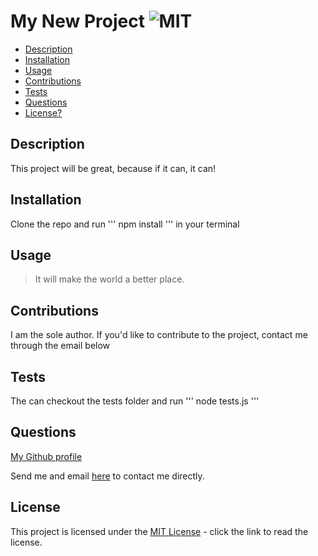 # My New Project  ![MIT](https://img.shields.io/badge/license-MIT-green)

  - [Description](#description)
  - [Installation](#installation)
  - [Usage](#usage)
  - [Contributions](#contributions)
  - [Tests](#tests)
  - [Questions](#questions)
  - [License?](#license)

  ## Description
 
  This project will be great, because if it can, it can!

  ## Installation

  Clone the repo and run ''' npm install ''' in your terminal

  ## Usage

  > It will make the world a better place.

  ## Contributions
  
  I am the sole author. If you'd like to contribute to the project, contact me through the email below

  ## Tests

  The can checkout the tests folder and run ''' node tests.js '''

  ## Questions

  [My Github profile](https://github.com/guitarkeegan)

  Send me and email [here](mailto:keegananglim@gmail.com) to contact me directly.

  ## License
  This project is licensed under the [MIT License](https://choosealicense.com/licenses/mit/) - click the link to read the license.
  
 